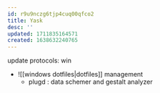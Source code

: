 ```yaml
---
id: r9u9nczg6tjp4cuq00qfco2
title: Yask
desc: ''
updated: 1711835164571
created: 1638632240765
---
```


update protocols:
win

- ![[windows dotfiles|dotfiles]] management
  - plugd : data schemer and gestalt analyzer